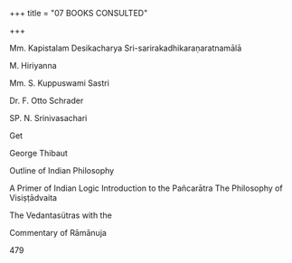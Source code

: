 +++
title = "07 BOOKS CONSULTED"

+++

Mm. Kapistalam Desikacharya Sri-sarirakadhikaraṇaratnamālā

M. Hiriyanna

Mm. S. Kuppuswami Sastri

Dr. F. Otto Schrader

SP. N. Srinivasachari

Get

George Thibaut

Outline of Indian Philosophy

A Primer of Indian Logic Introduction to the Pañcarātra The Philosophy of Visiṣṭādvaita

The Vedantasütras with the

Commentary of Rāmānuja

479 
